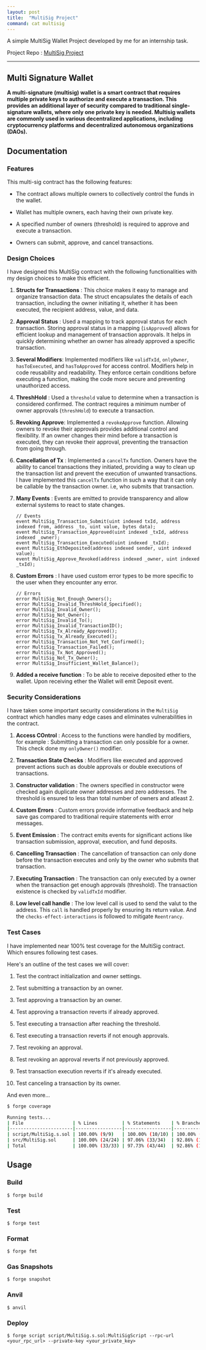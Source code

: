 ```yaml
---
layout: post
title:  "MultiSig Project"
command: cat multisig
---
```


A simple MultiSig Wallet Project developed by me for an internship task.

Project Repo :  <a href="https://github.com/TheMj0ln1r/MultiSig-Wallet" target=_blank>MultiSig Project</a>

***

## **Multi Signature Wallet**

**A multi-signature (multisig) wallet is a smart contract that requires multiple private keys to authorize and execute a transaction. This provides an additional layer of security compared to traditional single-signature wallets, where only one private key is needed. Multisig wallets are commonly used in various decentralized applications, including cryptocurrency platforms and decentralized autonomous organizations (DAOs).**


## Documentation

### Features
This multi-sig contract has the following features:

- The contract allows multiple owners to collectively control the funds in the wallet. 

- Wallet has multiple owners, each having their own private key.

- A specified number of owners (threshold) is required to approve and execute a transaction.

- Owners can submit, approve, and cancel transactions.

### Design Choices

I have designed this MultiSig contract with the following functionalities with my design choices to make this efficient.

1. **Structs for Transactions** : This choice makes it easy to manage and organize transaction data. The struct encapsulates the details of each transaction, including the owner initiating it, whether it has been executed, the recipient address, value, and data.

2. **Approval Status** : Used a mapping to track approval status for each transaction. Storing approval status in a mapping (`isApproved`) allows for efficient lookup and management of transaction approvals. It helps in quickly determining whether an owner has already approved a specific transaction.

3. **Several Modifiers**: Implemented modifiers like `validTxId`, `onlyOwner`, `hasToExecuted`, and `hasToApproved` for access control. Modifiers help in code reusability and readability. They enforce certain conditions before executing a function, making the code more secure and preventing unauthorized access. 

4. **ThreshHold** :  Used a `threshold` value to determine when a transaction is considered confirmed. The contract requires a minimum number of owner approvals (`threshHold`) to execute a transaction.

5. **Revoking Approve**: Implemented a `revokeApprove` function. Allowing owners to revoke their approvals provides additional control and flexibility. If an owner changes their mind before a transaction is executed, they can revoke their approval, preventing the transaction from going through.

6. **Cancellation of Tx** : Implemented a `cancelTx` function. Owners have the ability to cancel transactions they initiated, providing a way to clean up the transaction list and prevent the execution of unwanted transactions. I have implemented this `cancelTx` function in such a way that it can only be callable by the transaction owner. i.e, who submits that transaction.

7. **Many Events** : Events are emitted to provide transparency and allow external systems to react to state changes.

    ```solidity
    // Events
    event MultiSig_Transaction_Submit(uint indexed txId, address indexed from, address _to, uint value, bytes data);
    event MultiSig_Transaction_Approved(uint indexed _txId, address indexed _owner);
    event MultiSig_Transaction_Executed(uint indexed _txId);
    event MultiSig_EthDeposited(address indexed sender, uint indexed value);
    event MultiSig_Approve_Revoked(address indexed _owner, uint indexed _txId);
    ```

8. **Custom Errors** : I have used custom error types to be more specific to the user when they encounter any error. 

    ```solidity
    // Errors
    error MultiSig_Not_Enough_Owners();
    error MultiSig_Invalid_ThreshHold_Specified();
    error MultiSig_Invalid_Owner();
    error MultiSig_Not_Owner();
    error MultiSig_Invalid_To();
    error MultiSig_Invalid_TransactionID();
    error MultiSig_Tx_Already_Approved();
    error MultiSig_Tx_Already_Executed();
    error MultiSig_Transaction_Not_Yet_Confirmed();
    error MultiSig_Transaction_Failed();
    error MultiSig_Tx_Not_Approved();
    error MultiSig_Not_Tx_Owner();
    error MultiSig_Insufficient_Wallet_Balance();
    ```
9. **Added a receive function** : To be able to receive deposited ether to the wallet. Upon receiving ether the Wallet will emit Deposit event.

### Security Considerations

I have taken some important security considerations in the `MultiSig` contract which handles many edge cases and eliminates vulnerabilities in the contract.

1. **Access COntrol** : Access to the functions were handled by modifiers, for example : Submitting a transaction can only possible for a owner. This check done my `onlyOwner()` modifier.

2. **Transaction State Checks** : Modifiers like executed and approved prevent actions such as double approvals or double executions of transactions.

3. **Constructor validation** : The owners specified in constructor were checked again duplicate owner addresses and zero addresses. The threshold is ensured to less than total number of owners and atleast 2.

4. **Custom Errors** : Custom errors provide informative feedback and help save gas compared to traditional require statements with error messages. 

5. **Event Emission** : The contract emits events for significant actions like transaction submission, approval, execution, and fund deposits.

6. **Cancelling Transaction** : The cancellation of transaction can only done before the transaction executes and only by the owner who submits that transaction.

7. **Executing Transaction** : The transaction can only executed by a owner when the transaction get enough approvals (threshold). The transaction existence is checked by `validTxId` modifier.

8. **Low level call handle** : The low level call is used to send the valut to the address. This `call` is handled properly by ensuring its return value. And the `checks-effect-interactions` is followed to mitigate `Reentrancy`. 

### Test Cases

I have implemented near 100% test coverage for the MultiSig contract. Which ensures following test cases.

Here's an outline of the test cases we will cover:

1. Test the contract initialization and owner settings.

2. Test submitting a transaction by an owner.

3. Test approving a transaction by an owner.

4. Test approving a transaction reverts if already approved.

5. Test executing a transaction after reaching the threshold.

6. Test executing a transaction reverts if not enough approvals.

7. Test revoking an approval.

8. Test revoking an approval reverts if not previously approved.

9. Test transaction execution reverts if it's already executed.

10. Test canceling a transaction by its owner.

And even more...

```bash
$ forge coverage

Running tests...
| File                  | % Lines         | % Statements    | % Branches     | % Funcs       |
|-----------------------|-----------------|-----------------|----------------|---------------|
| script/MultiSig.s.sol | 100.00% (9/9)   | 100.00% (10/10) | 100.00% (0/0)  | 100.00% (1/1) |
| src/MultiSig.sol      | 100.00% (24/24) | 97.06% (33/34)  | 92.86% (13/14) | 100.00% (6/6) |
| Total                 | 100.00% (33/33) | 97.73% (43/44)  | 92.86% (13/14) | 100.00% (7/7) |
```



## Usage

### Build

```shell
$ forge build
```

### Test

```shell
$ forge test
```

### Format

```shell
$ forge fmt
```

### Gas Snapshots

```shell
$ forge snapshot
```

### Anvil

```shell
$ anvil
```

### Deploy

```shell
$ forge script script/MultiSig.s.sol:MultiSigScript --rpc-url <your_rpc_url> --private-key <your_private_key>
```
